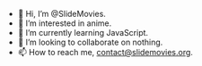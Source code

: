 - 👋 Hi, I’m @SlideMovies.
- 👀 I’m interested in anime.
- 🌱 I’m currently learning JavaScript.
- 💞️ I’m looking to collaborate on nothing.
- 📫 How to reach me, contact@slidemovies.org.

<!---
SlideMovies/SlideMovies is a ✨ special ✨ repository because its `README.md` (this file) appears on your GitHub profile.
You can click the Preview link to take a look at your changes.
--->
